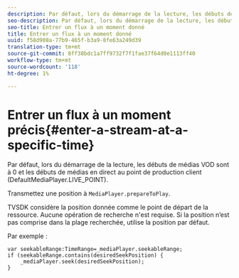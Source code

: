 ```yaml
---
description: Par défaut, lors du démarrage de la lecture, les débuts de médias VOD sont à 0 et les débuts de médias en direct au point de production client (DefaultMediaPlayer.LIVE_POINT).
seo-description: Par défaut, lors du démarrage de la lecture, les débuts de médias VOD sont à 0 et les débuts de médias en direct au point de production client (DefaultMediaPlayer.LIVE_POINT).
seo-title: Entrer un flux à un moment donné
title: Entrer un flux à un moment donné
uuid: f58d908a-77b9-465f-b3a9-8fe63a249d39
translation-type: tm+mt
source-git-commit: 8ff38bdc1a7ff9732f7f1fae37f64d0e1113ff40
workflow-type: tm+mt
source-wordcount: '118'
ht-degree: 1%

---
```



# Entrer un flux à un moment précis{#enter-a-stream-at-a-specific-time}

Par défaut, lors du démarrage de la lecture, les débuts de médias VOD sont à 0 et les débuts de médias en direct au point de production client (DefaultMediaPlayer.LIVE_POINT).

Transmettez une position à `MediaPlayer.prepareToPlay`.

TVSDK considère la position donnée comme le point de départ de la ressource. Aucune opération de recherche n&#39;est requise. Si la position n’est pas comprise dans la plage recherchée, utilise la position par défaut.

Par exemple :

```
var seekableRange:TimeRange=_mediaPlayer.seekableRange; 
if (seekableRange.contains(desiredSeekPosition) { 
    _mediaPlayer.seek(desiredSeekPosition); 
}
```

